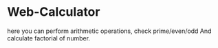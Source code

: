 # Web-Calculator
here you can perform arithmetic operations, check prime/even/odd  And calculate factorial of number.
